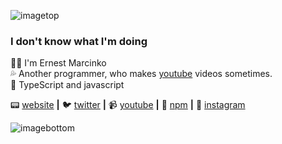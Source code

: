 ![imagetop][imagetop]

### I don't know what I'm doing

🙋‍♂️ I'm Ernest Marcinko  
💦 Another programmer, who makes [youtube][youtube] videos sometimes.   
🫦 TypeScript and javascript

📟 [website][website] **|** 
🐦 [twitter][twitter] **|** 
📹 [youtube][youtube] **|** 
🎒 [npm][npm] **|** 
📸 [instagram][instagram]

![imagebottom][imagebottom]

[imagetop]: https://raw.githubusercontent.com/ernestmarcinko/ernestmarcinko/main/bgtop.png
[imagebottom]: https://raw.githubusercontent.com/ernestmarcinko/ernestmarcinko/main/bgbottom.png
[website]: https://ernestmarcinko.com
[twitter]: https://twitter.com/ernest_marcinko
[youtube]: https://www.youtube.com/@ernestmarcinko
[instagram]: https://instagram.com/ernestmarcinko
[npm]: https://www.npmjs.com/~anag0